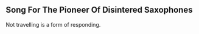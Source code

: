 Song For The Pioneer Of Disintered Saxophones
---------------------------------------------
Not travelling is a form of responding.  

